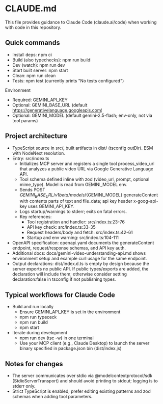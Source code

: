 # CLAUDE.md

This file provides guidance to Claude Code (claude.ai/code) when working with code in this repository.

## Quick commands
- Install deps: npm ci
- Build (also typechecks): npm run build
- Dev (watch): npm run dev
- Start built server: npm start
- Clean: npm run clean
- Tests: npm test (currently prints "No tests configured")

Environment
- Required: GEMINI_API_KEY
- Optional: GEMINI_BASE_URL (default https://generativelanguage.googleapis.com)
- Optional: GEMINI_MODEL (default gemini-2.5-flash; env-only, not via tool params)

## Project architecture
- TypeScript source in src/, built artifacts in dist/ (tsconfig outDir). ESM with NodeNext resolution.
- Entry: src/index.ts
  - Initializes MCP server and registers a single tool process_video_url that analyzes a public video URL via Google Generative Language API.
  - Tool schema defined inline with zod (video_url, prompt, optional mime_type). Model is read from GEMINI_MODEL env.
  - Sends POST ${GEMINI_BASE_URL}/v1beta/models/${GEMINI_MODEL}:generateContent with contents parts of text and file_data; api key header x-goog-api-key uses GEMINI_API_KEY.
  - Logs startup/warnings to stderr; exits on fatal errors.
  - Key references:
    - Tool registration and handler: src/index.ts:23-76
    - API key check: src/index.ts:33-35
    - Request headers/body and fetch: src/index.ts:42-61
    - Startup and env warning: src/index.ts:104-111
- OpenAPI specification: openapi.yaml documents the generateContent endpoint, request/response schemas, and API key auth.
- Additional docs: docs/gemini-video-understanding-api.md shows environment setup and example curl usage for the same endpoint.
- Output declarations: dist/index.d.ts is empty by design because the server exports no public API. If public types/exports are added, the declaration will include them; otherwise consider setting declaration:false in tsconfig if not publishing types.

## Typical workflows for Claude Code
- Build and run locally
  - Ensure GEMINI_API_KEY is set in the environment
  - npm run typececk
  - npm run build
  - npm start
- Iterate during development
  - npm run dev (tsc -w) in one terminal
  - Use your MCP client (e.g., Claude Desktop) to launch the server binary specified in package.json bin (dist/index.js)

## Notes for changes
- The server communicates over stdio via @modelcontextprotocol/sdk (StdioServerTransport) and should avoid printing to stdout; logging is to stderr only.
- Strict TypeScript is enabled; prefer editing existing patterns and zod schemas when adding tool parameters.
